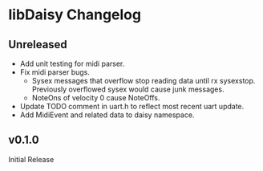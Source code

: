 # libDaisy Changelog

## Unreleased

* Add unit testing for midi parser.  
* Fix midi parser bugs.
  * Sysex messages that overflow stop reading data until rx sysexstop. Previously overflowed sysex would cause junk messages.
  * NoteOns of velocity 0 cause NoteOffs.
* Update TODO comment in uart.h to reflect most recent uart update.
* Add MidiEvent and related data to daisy namespace.

## v0.1.0

Initial Release

